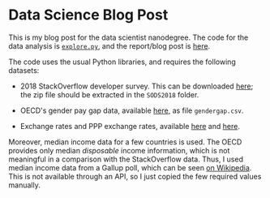 Data Science Blog Post
======================

This is my blog post for the data scientist nanodegree.  The code for
the data analysis is [`explore.py`](explore.py), and the report/blog
post is [here](blog.md).

The code uses the usual Python libraries, and requires the following
datasets:

* 2018 StackOverflow developer survey.  This can be downloaded
  [here](https://insights.stackoverflow.com/survey/); the zip file
  should be extracted in the `SODS2018` folder.

* OECD's gender pay gap data, available
  [here](https://data.oecd.org/earnwage/gender-wage-gap.htm), as file
  `gendergap.csv`.

* Exchange rates and PPP exchange rates, available
  [here](https://data.oecd.org/conversion/exchange-rates.htm) and
  [here](https://data.oecd.org/conversion/purchasing-power-parities-ppp.htm).

Moreover, median income data for a few countries is used.  The OECD
provides only median _disposable_ income information, which is not
meaningful in a comparison with the StackOverflow data.  Thus, I used
median income data from a Gallup poll, which can be seen [on
Wikipedia](https://en.wikipedia.org/wiki/Median_income).  This is not
available through an API, so I just copied the few required values
manually.
